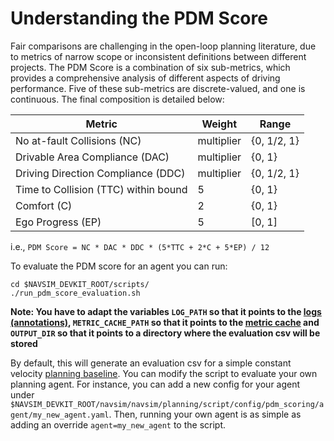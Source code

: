 # Understanding the PDM Score

Fair comparisons are challenging in the open-loop planning literature, due to metrics of narrow scope or inconsistent definitions between different projects. The PDM Score is a combination of six sub-metrics, which provides a comprehensive analysis of different aspects of driving performance. Five of these sub-metrics are discrete-valued, and one is continuous. The final composition is detailed below:

Metric | Weight | Range |
|---|---|---|
No at-fault Collisions (NC) | multiplier | {0, 1/2, 1} |
Drivable Area Compliance (DAC) | multiplier | {0, 1} |
Driving Direction Compliance (DDC) | multiplier | {0, 1/2, 1} |
Time to Collision (TTC) within bound | 5 | {0, 1} |
Comfort (C) | 2 | {0, 1} |
Ego Progress (EP) | 5 | [0, 1] |

i.e., `PDM Score = NC * DAC * DDC * (5*TTC + 2*C + 5*EP) / 12`

To evaluate the PDM score for an agent you can run:
```
cd $NAVSIM_DEVKIT_ROOT/scripts/
./run_pdm_score_evaluation.sh
```
**Note: You have to adapt the variables `LOG_PATH` so that it points to the [logs (annotations)](https://github.com/autonomousvision/navsim/blob/main/docs/install.md#1-download-the-demo-data), `METRIC_CACHE_PATH` so that it points to the [metric cache](https://github.com/autonomousvision/navsim/blob/main/docs/cache.md#understanding-the-data-format-and-classes) and `OUTPUT_DIR` so that it points to a directory where the evaluation csv will be stored**

By default, this will generate an evaluation csv for a simple constant velocity [planning baseline](https://github.com/autonomousvision/navsim/blob/main/docs/agents.md#output). You can modify the script to evaluate your own planning agent.
For instance, you can add a new config for your agent under `$NAVSIM_DEVKIT_ROOT/navsim/navsim/planning/script/config/pdm_scoring/agent/my_new_agent.yaml`. 
Then, running your own agent is as simple as adding an override `agent=my_new_agent` to the script.
